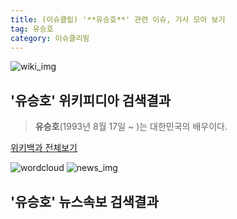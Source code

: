 ```yaml
---
title: (이슈클립) '**유승호**' 관련 이슈, 기사 모아 보기
tag: 유승호
category: 이슈클리핑
---
```

![wiki_img](https://user-images.githubusercontent.com/42597476/44503234-41136a80-a6d0-11e8-9071-6fc6418eafe4.png)
## **'**유승호**'** 위키피디아 검색결과
>**유승호**(1993년 8월 17일 ~ )는 대한민국의 배우이다.

<a href="https://ko.wikipedia.org/wiki/유승호" target="_blank">위키백과 전체보기</a>

![wordcloud](https://s3.ap-northeast-2.amazonaws.com/lyrics101-wordcloud/2018-09-29-1538231143.png)
![news_img](https://user-images.githubusercontent.com/42597476/44507050-1206f400-a6e4-11e8-8d98-7ffbfebb353f.png)
## **'**유승호**'** 뉴스속보 검색결과

